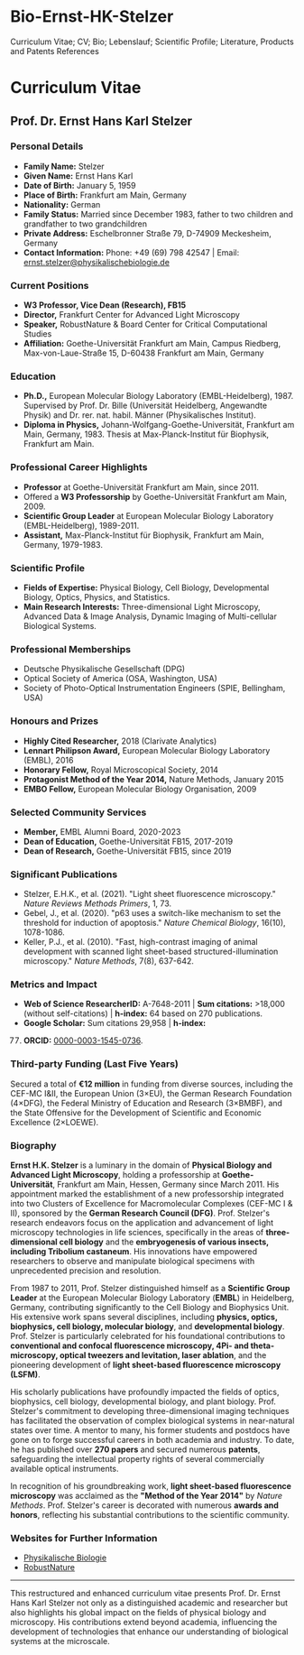 # Bio-Ernst-HK-Stelzer
Curriculum Vitae; CV; Bio; Lebenslauf; Scientific Profile; Literature, Products and Patents References


# **Curriculum Vitae**
## **Prof. Dr. Ernst Hans Karl Stelzer**

### **Personal Details**

- **Family Name:** Stelzer
- **Given Name:** Ernst Hans Karl
- **Date of Birth:** January 5, 1959
- **Place of Birth:** Frankfurt am Main, Germany
- **Nationality:** German
- **Family Status:** Married since December 1983, father to two children and grandfather to two grandchildren
- **Private Address:** Eschelbronner Straße 79, D-74909 Meckesheim, Germany
- **Contact Information:** Phone: +49 (69) 798 42547 | Email: ernst.stelzer@physikalischebiologie.de

### **Current Positions**

- **W3 Professor, Vice Dean (Research), FB15**
- **Director,** Frankfurt Center for Advanced Light Microscopy
- **Speaker,** RobustNature & Board Center for Critical Computational Studies
- **Affiliation:** Goethe-Universität Frankfurt am Main, Campus Riedberg, Max-von-Laue-Straße 15, D-60438 Frankfurt am Main, Germany

### **Education**

- **Ph.D.,** European Molecular Biology Laboratory (EMBL-Heidelberg), 1987. Supervised by Prof. Dr. Bille (Universität Heidelberg, Angewandte Physik) and Dr. rer. nat. habil. Männer (Physikalisches Institut).
- **Diploma in Physics,** Johann-Wolfgang-Goethe-Universität, Frankfurt am Main, Germany, 1983. Thesis at Max-Planck-Institut für Biophysik, Frankfurt am Main.

### **Professional Career Highlights**

- **Professor** at Goethe-Universität Frankfurt am Main, since 2011.
- Offered a **W3 Professorship** by Goethe-Universität Frankfurt am Main, 2009.
- **Scientific Group Leader** at European Molecular Biology Laboratory (EMBL-Heidelberg), 1989-2011.
- **Assistant,** Max-Planck-Institut für Biophysik, Frankfurt am Main, Germany, 1979-1983.

### **Scientific Profile**

- **Fields of Expertise:** Physical Biology, Cell Biology, Developmental Biology, Optics, Physics, and Statistics.
- **Main Research Interests:** Three-dimensional Light Microscopy, Advanced Data & Image Analysis, Dynamic Imaging of Multi-cellular Biological Systems.

### **Professional Memberships**

- Deutsche Physikalische Gesellschaft (DPG)
- Optical Society of America (OSA, Washington, USA)
- Society of Photo-Optical Instrumentation Engineers (SPIE, Bellingham, USA)

### **Honours and Prizes**

- **Highly Cited Researcher,** 2018 (Clarivate Analytics)
- **Lennart Philipson Award,** European Molecular Biology Laboratory (EMBL), 2016
- **Honorary Fellow,** Royal Microscopical Society, 2014
- **Protagonist Method of the Year 2014,** Nature Methods, January 2015
- **EMBO Fellow,** European Molecular Biology Organisation, 2009

### **Selected Community Services**

- **Member,** EMBL Alumni Board, 2020-2023
- **Dean of Education,** Goethe-Universität FB15, 2017-2019
- **Dean of Research,** Goethe-Universität FB15, since 2019

### **Significant Publications**

- Stelzer, E.H.K., et al. (2021). "Light sheet fluorescence microscopy." *Nature Reviews Methods Primers*, 1, 73.
- Gebel, J., et al. (2020). "p63 uses a switch-like mechanism to set the threshold for induction of apoptosis." *Nature Chemical Biology*, 16(10), 1078-1086.
- Keller, P.J., et al. (2010). "Fast, high-contrast imaging of animal development with scanned light sheet-based structured-illumination microscopy." *Nature Methods*, 7(8), 637-642.

### **Metrics and Impact**

- **Web of Science ResearcherID:** A-7648-2011 | **Sum citations:** >18,000 (without self-citations) | **h-index:** 64 based on 270 publications.
- **Google Scholar:** Sum citations 29,958 | **h-index:** 
77. **ORCID:** [0000-0003-1545-0736](http://orcid.org/0000-0003-1545-0736).

### **Third-party Funding (Last Five Years)**

Secured a total of **€12 million** in funding from diverse sources, including the CEF-MC I&II, the European Union (3×EU), the German Research Foundation (4×DFG), the Federal Ministry of Education and Research (3×BMBF), and the State Offensive for the Development of Scientific and Economic Excellence (2×LOEWE).

### **Biography**

**Ernst H.K. Stelzer** is a luminary in the domain of **Physical Biology and Advanced Light Microscopy**, holding a professorship at **Goethe-Universität**, Frankfurt am Main, Hessen, Germany since March 2011. His appointment marked the establishment of a new professorship integrated into two Clusters of Excellence for Macromolecular Complexes (CEF-MC I & II), sponsored by the **German Research Council (DFG)**. Prof. Stelzer's research endeavors focus on the application and advancement of light microscopy technologies in life sciences, specifically in the areas of **three-dimensional cell biology** and the **embryogenesis of various insects, including Tribolium castaneum**. His innovations have empowered researchers to observe and manipulate biological specimens with unprecedented precision and resolution.

From 1987 to 2011, Prof. Stelzer distinguished himself as a **Scientific Group Leader** at the European Molecular Biology Laboratory (**EMBL**) in Heidelberg, Germany, contributing significantly to the Cell Biology and Biophysics Unit. His extensive work spans several disciplines, including **physics, optics, biophysics, cell biology, molecular biology**, and **developmental biology**. Prof. Stelzer is particularly celebrated for his foundational contributions to **conventional and confocal fluorescence microscopy, 4Pi- and theta-microscopy, optical tweezers and levitation, laser ablation**, and the pioneering development of **light sheet-based fluorescence microscopy (LSFM)**.

His scholarly publications have profoundly impacted the fields of optics, biophysics, cell biology, developmental biology, and plant biology. Prof. Stelzer's commitment to developing three-dimensional imaging techniques has facilitated the observation of complex biological systems in near-natural states over time. A mentor to many, his former students and postdocs have gone on to forge successful careers in both academia and industry. To date, he has published over **270 papers** and secured numerous **patents**, safeguarding the intellectual property rights of several commercially available optical instruments.

In recognition of his groundbreaking work, **light sheet-based fluorescence microscopy** was acclaimed as the **"Method of the Year 2014"** by *Nature Methods*. Prof. Stelzer's career is decorated with numerous **awards and honors**, reflecting his substantial contributions to the scientific community.

### **Websites for Further Information**

- [Physikalische Biologie](http://www.physikalischebiologie.de)
- [RobustNature](https://www.robustnature.de)

---

This restructured and enhanced curriculum vitae presents Prof. Dr. Ernst Hans Karl Stelzer not only as a distinguished academic and researcher but also highlights his global impact on the fields of physical biology and microscopy. His contributions extend beyond academia, influencing the development of technologies that enhance our understanding of biological systems at the microscale.
